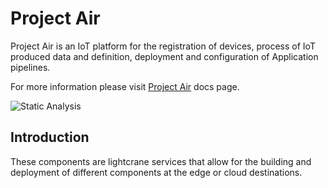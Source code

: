 # Project Air

Project Air is an IoT platform for the registration of devices, process of IoT produced data and definition, deployment and configuration of Application pipelines.

For more information please visit [Project Air](https://tibcosoftware.github.io/labs-air/) docs page.

![Static Analysis](https://github.com/TIBCOSoftware/labs-lightcrane-services/workflows/Static%20Analysis/badge.svg)

## Introduction

These components are lightcrane services that allow for the building and deployment of different components at the edge or cloud destinations.
